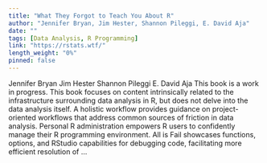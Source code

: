 ```yaml
---
title: "What They Forgot to Teach You About R"
author: "Jennifer Bryan, Jim Hester, Shannon Pileggi, E. David Aja"
date: ""
tags: [Data Analysis, R Programming]
link: "https://rstats.wtf/"
length_weight: "0%"
pinned: false
---
```


Jennifer Bryan Jim Hester Shannon Pileggi E. David Aja This book is a work in progress. This book focuses on content intrinsically related to the infrastructure surrounding data analysis in R, but does not delve into the data analysis itself. A holistic workflow provides guidance on project-oriented workflows that address common sources of friction in data analysis. Personal R administration empowers R users to confidently manage their R programming environment. All is Fail showcases functions, options, and RStudio capabilities for debugging code, facilitating more efficient resolution of ...
